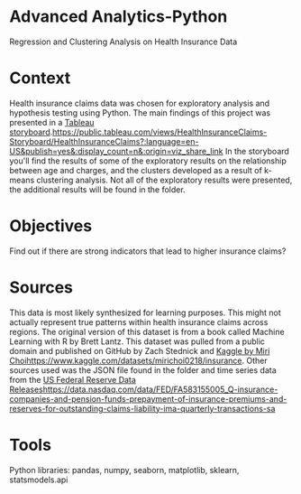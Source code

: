 # Advanced Analytics-Python 
Regression and Clustering Analysis on Health Insurance Data

# Context
Health insurance claims data was chosen for exploratory analysis and hypothesis testing using Python. The main findings of this project was presented in a [Tableau storyboard](https://public.tableau.com/views/HealthInsuranceClaims-Storyboard/HealthInsuranceClaims?:language=en-US&publish=yes&:display_count=n&:origin=viz_share_link).https://public.tableau.com/views/HealthInsuranceClaims-Storyboard/HealthInsuranceClaims?:language=en-US&publish=yes&:display_count=n&:origin=viz_share_link
In the storyboard you'll find the results of some of the exploratory results on the relationship between age and charges, and the clusters developed as a result of k-means clustering analysis. Not all of the exploratory results were presented, the additional results will be found in the folder. 

# Objectives
Find out if there are strong indicators that lead to higher insurance claims? 

# Sources
This data is most likely synthesized for learning purposes. This might not actually represent true patterns within health insurance claims across regions. The original version of this dataset is from a book called Machine Learning with R by Brett Lantz. This dataset was pulled from a public domain and published on GitHub by Zach Stednick and [Kaggle by Miri Choi](https://www.kaggle.com/datasets/mirichoi0218/insurance)https://www.kaggle.com/datasets/mirichoi0218/insurance. 
Other sources used was the JSON file found in the folder and time series data from the [US Federal Reserve Data Releases](https://data.nasdaq.com/data/FED/FA583155005_Q-insurance-companies-and-pension-funds-prepayment-of-insurance-premiums-and-reserves-for-outstanding-claims-liability-ima-quarterly-transactions-sa)https://data.nasdaq.com/data/FED/FA583155005_Q-insurance-companies-and-pension-funds-prepayment-of-insurance-premiums-and-reserves-for-outstanding-claims-liability-ima-quarterly-transactions-sa

# Tools
Python libraries: pandas, numpy, seaborn, matplotlib, sklearn, statsmodels.api
